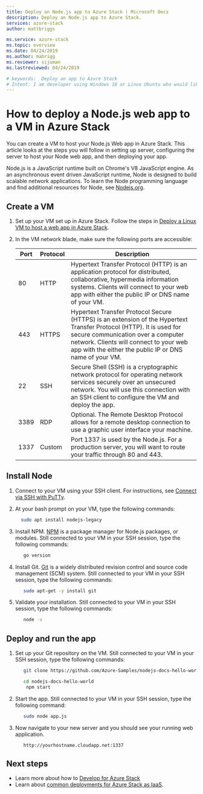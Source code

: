 ```yaml
---
title: Deploy an Node.js app to Azure Stack | Microsoft Docs
description: Deploy an Node.js app to Azure Stack.
services: azure-stack
author: mattbriggs

ms.service: azure-stack
ms.topic: overview
ms.date: 04/24/2019
ms.author: mabrigg
ms.reviewer: sijuman
ms.lastreviewed: 04/24/2019

# keywords:  Deploy an app to Azure Stack
# Intent: I am developer using Windows 10 or Linux Ubuntu who would like to deploy an app for Azure Stack.
---
```



# How to deploy a Node.js web app to a VM in Azure Stack

You can create a VM to host your Node.js  Web app in Azure Stack. This article looks at the steps you will follow in setting up server, configuring the server to host your Node web app, and then deploying your app.

Node.js is a JavaScript runtime built on Chrome's V8 JavaScript engine. As an asynchronous event driven JavaScript runtime, Node is designed to build scalable network applications. To learn the Node programming language and find additional resources for Node, see [Nodejs.org](https://nodejs.org).

## Create a VM

1. Set up your VM set up in Azure Stack. Follow the steps in [Deploy a Linux VM to host a web app in Azure Stack](azure-stack-dev-start-howto-deploy-linux.md).

2. In the VM network blade, make sure the following ports are accessible:

    | Port | Protocol | Description |
    | --- | --- | --- |
    | 80 | HTTP | Hypertext Transfer Protocol (HTTP) is an application protocol for distributed, collaborative, hypermedia information systems. Clients will connect to your web app with either the public IP or DNS name of your VM. |
    | 443 | HTTPS | Hypertext Transfer Protocol Secure (HTTPS) is an extension of the Hypertext Transfer Protocol (HTTP). It is used for secure communication over a computer network. Clients will connect to your web app with the either the public IP or DNS name of your VM. |
    | 22 | SSH | Secure Shell (SSH) is a cryptographic network protocol for operating network services securely over an unsecured network. You will use this connection with an SSH client to configure the VM and deploy the app. |
    | 3389 | RDP | Optional. The Remote Desktop Protocol allows for a remote desktop connection to use a graphic user interface your machine.   |
    | 1337 | Custom | Port 1337 is used by the Node.js. For a production server, you will want to route your traffic through 80 and 443. |

## Install Node

1. Connect to your VM using your SSH client. For instructions, see [Connect via SSH with PuTTy](azure-stack-dev-start-howto-SSH-public-key.md#connect-via-ssh-with-putty).
1. At your bash prompt on your VM, type the following commands:

    ```bash  
      sudo apt install nodejs-legacy
    ```

2. Install NPM. [NPM](https://www.npmjs.com/) is a package manager for Node.js packages, or modules. Still connected to your VM in your SSH session, type the following commands:

    ```bash  
       go version
    ```

3. Install Git. [Git](https://git-scm.com) is a widely distributed revision control and source code management (SCM) system. Still connected to your VM in your SSH session, type the following commands:

    ```bash  
       sudo apt-get -y install git
    ```

3. Validate your installation. Still connected to your VM in your SSH session, type the following commands:

    ```bash  
       node -v
    ```

## Deploy and run the app

1. Set up your Git repository on the VM. Still connected to your VM in your SSH session, type the following commands:

    ```bash  
       git clone https://github.com/Azure-Samples/nodejs-docs-hello-world.git
    
       cd nodejs-docs-hello-world
        npm start
    ```

2. Start the app. Still connected to your VM in your SSH session, type the following command:

    ```bash  
       sudo node app.js
    ```

3.  Now navigate to your new server and you should see your running web application.

    ```HTTP  
       http://yourhostname.cloudapp.net:1337
    ```

## Next steps

- Learn more about how to [Develop for Azure Stack](azure-stack-dev-start.md)
- Learn about [common deployments for Azure Stack as IaaS](azure-stack-dev-start-deploy-app.md).